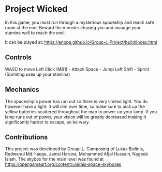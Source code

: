 # Project Wicked
In this game, you must run through a mysterious spaceship and reach safe room at the end. Beward the monster chasing you and manage your stamina well to reach the end.

It can be played at: https://enopa.github.io/Group-L-Project/build/index.html

## Controls
WASD to move
Left Click (MB1) - Attack
Space - Jump
Left Shift - Sprint (Sprinting uses up your stamina)

## Mechanics
The spaceship's power has run out so there is very limited light. You do however have a light. It will dim over time, so make sure to pick up the yellow batteries scattered throughout the map to power up your lamp. If you lamp runs out of power, your vision will be greatly decreased making it significantly harder to escape, so be wary.

## Contributions
This project was developed by Group-L. Composing of Lukas Bielinis, Redwanul Md Haque, Jamal Haruna, Mohammed Afjal Hussain, Nageeb Islam.
The skybox for the main level was found at https://opengameart.org/content/ulukais-space-skyboxes
